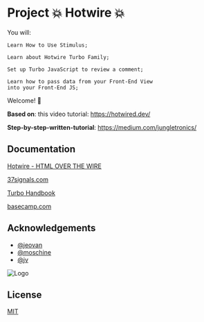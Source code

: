 # Project 💥️ Hotwire 💥️

You will:

```
Learn How to Use Stimulus;

Learn about Hotwire Turbo Family;

Set up Turbo JavaScript to review a comment;

Learn how to pass data from your Front-End View 
into your Front-End JS;
```
Welcome! 👋️

**Based on**: this video tutorial: https://hotwired.dev/

**Step-by-step-written-tutorial**: https://medium.com/jungletronics/




## Documentation

[Hotwire - HTML OVER THE WIRE](https://hotwired.dev/)

[37signals.com](https://37signals.com/32/)

[Turbo Handbook](https://turbo.hotwired.dev/handbook/introduction)

[basecamp.com](https://basecamp.com/)
## Acknowledgements

 - [@jeovan](https://www.linkedin.com/in/jeovan-farias-6283b8145/)
 - [@moschine](https://www.linkedin.com/in/luiz-felipe-batista-moschini-4938a0211/)
 - [@jv](https://www.linkedin.com/in/jo%C3%A3o-vitor-dem%C3%A9trio-nogueira-035212196/)



![Logo](https://dev-to-uploads.s3.amazonaws.com/uploads/articles/th5xamgrr6se0x5ro4g6.png)


## License

[MIT](https://choosealicense.com/licenses/mit/)


